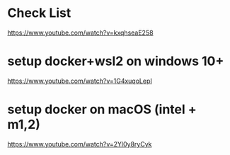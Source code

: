 # Check List 
https://www.youtube.com/watch?v=kxqhseaE258

# setup docker+wsl2 on windows 10+
https://www.youtube.com/watch?v=1G4xuqoLepI

# setup docker on macOS (intel + m1,2)
https://www.youtube.com/watch?v=2Yl0y8ryCyk
